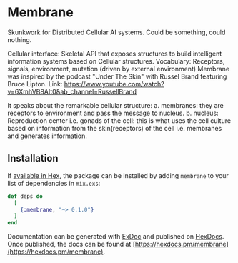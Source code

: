 # Membrane

Skunkwork for Distributed Cellular AI systems. 
Could be something, could nothing.

Cellular interface: Skeletal API that exposes structures to build intelligent information systems based on Cellular structures.
  Vocabulary: Receptors, signals, environment, mutation (driven by external environment)
  Membrane was inspired by the podcast "Under The Skin" with Russel Brand featuring Bruce Lipton.
  Link: https://www.youtube.com/watch?v=6XmhVB8AIt0&ab_channel=RussellBrand
  
  It speaks about the remarkable cellular structure:
  a. membranes: they are receptors to environment and pass the message to nucleus.
  b. nucleus: Reproduction center i.e. gonads of the cell: this is what uses the cell culture based on information from
  the skin(receptors) of the cell i.e. membranes and generates information.


## Installation

If [available in Hex](https://hex.pm/docs/publish), the package can be installed
by adding `membrane` to your list of dependencies in `mix.exs`:

```elixir
def deps do
  [
    {:membrane, "~> 0.1.0"}
  ]
end
```

Documentation can be generated with [ExDoc](https://github.com/elixir-lang/ex_doc)
and published on [HexDocs](https://hexdocs.pm). Once published, the docs can
be found at [https://hexdocs.pm/membrane](https://hexdocs.pm/membrane).

